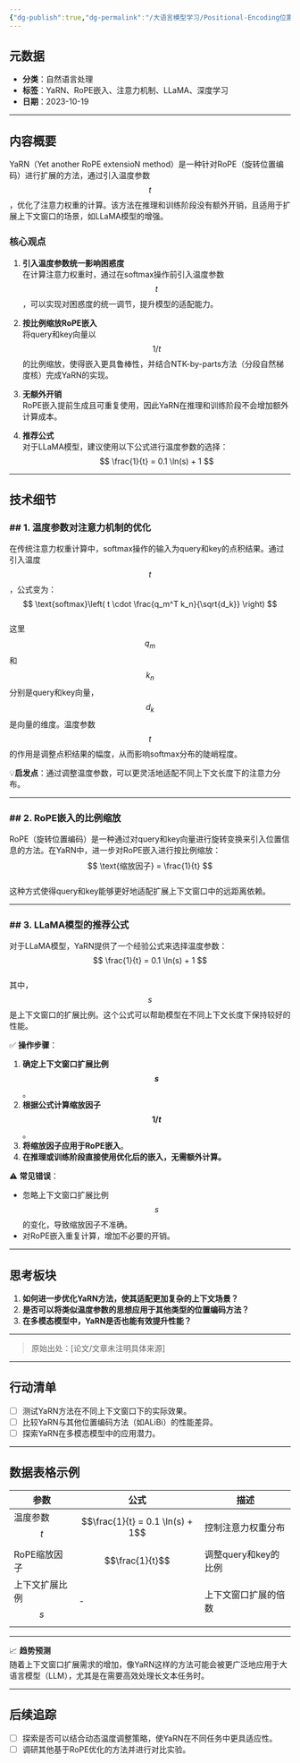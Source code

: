 ```yaml
---
{"dg-publish":true,"dg-permalink":"/大语言模型学习/Positional-Encoding位置编码/YaRN方法解析：扩展RoPE嵌入与注意力优化的实践","dg-home":false,"dg-description":"在此输入笔记的描述","dg-hide":false,"dg-hide-title":false,"dg-show-backlinks":true,"dg-show-local-graph":true,"dg-show-inline-title":true,"dg-pinned":false,"dg-passphrase":"在此输入访问密码","dg-enable-mathjax":false,"dg-enable-mermaid":false,"dg-enable-uml":false,"dg-note-icon":0,"dg-enable-dataview":false,"tags":["NLP"],"permalink":"/大语言模型学习/Positional-Encoding位置编码/YaRN方法解析：扩展RoPE嵌入与注意力优化的实践/","dgShowBacklinks":true,"dgShowLocalGraph":true,"dgShowInlineTitle":true,"dgPassFrontmatter":true}
---
```




## 元数据
- **分类**：自然语言处理
- **标签**：YaRN、RoPE嵌入、注意力机制、LLaMA、深度学习
- **日期**：2023-10-19

---



## 内容概要
YaRN（Yet another RoPE extensioN method）是一种针对RoPE（旋转位置编码）进行扩展的方法，通过引入温度参数 $$t$$，优化了注意力权重的计算。该方法在推理和训练阶段没有额外开销，且适用于扩展上下文窗口的场景，如LLaMA模型的增强。

### 核心观点
1. **引入温度参数统一影响困惑度**  
   在计算注意力权重时，通过在softmax操作前引入温度参数 $$t$$，可以实现对困惑度的统一调节，提升模型的适配能力。
   
2. **按比例缩放RoPE嵌入**  
   将query和key向量以 $$1/t$$ 的比例缩放，使得嵌入更具鲁棒性，并结合NTK-by-parts方法（分段自然梯度核）完成YaRN的实现。
   
3. **无额外开销**  
   RoPE嵌入提前生成且可重复使用，因此YaRN在推理和训练阶段不会增加额外计算成本。

4. **推荐公式**  
   对于LLaMA模型，建议使用以下公式进行温度参数的选择：
   $$
   \frac{1}{t} = 0.1 \ln(s) + 1
   $$

---



## 技术细节

### ## 1. 温度参数对注意力机制的优化
在传统注意力权重计算中，softmax操作的输入为query和key的点积结果。通过引入温度 $$t$$，公式变为：
$$
\text{softmax}\left( t \cdot \frac{q_m^T k_n}{\sqrt{d_k}} \right)
$$  
这里 $$q_m$$ 和 $$k_n$$ 分别是query和key向量，$$d_k$$ 是向量的维度。温度参数 $$t$$ 的作用是调整点积结果的幅度，从而影响softmax分布的陡峭程度。

💡**启发点**：通过调整温度参数，可以更灵活地适配不同上下文长度下的注意力分布。

---


### ## 2. RoPE嵌入的比例缩放
RoPE（旋转位置编码）是一种通过对query和key向量进行旋转变换来引入位置信息的方法。在YaRN中，进一步对RoPE嵌入进行按比例缩放：
$$
\text{缩放因子} = \frac{1}{t}
$$  
这种方式使得query和key能够更好地适配扩展上下文窗口中的远距离依赖。

---


### ## 3. LLaMA模型的推荐公式
对于LLaMA模型，YaRN提供了一个经验公式来选择温度参数：
$$
\frac{1}{t} = 0.1 \ln(s) + 1
$$  
其中，$$s$$ 是上下文窗口的扩展比例。这个公式可以帮助模型在不同上下文长度下保持较好的性能。

✅ **操作步骤**：
1. **确定上下文窗口扩展比例 $$s$$**。
2. **根据公式计算缩放因子 $$1/t$$**。
3. **将缩放因子应用于RoPE嵌入**。
4. **在推理或训练阶段直接使用优化后的嵌入，无需额外计算。**

⚠️ **常见错误**：
- 忽略上下文窗口扩展比例 $$s$$ 的变化，导致缩放因子不准确。
- 对RoPE嵌入重复计算，增加不必要的开销。

---



## 思考板块
1. **如何进一步优化YaRN方法，使其适配更加复杂的上下文场景？**
2. **是否可以将类似温度参数的思想应用于其他类型的位置编码方法？**
3. **在多模态模型中，YaRN是否也能有效提升性能？**

---

> 原始出处：[论文/文章未注明具体来源]

---



## 行动清单
- [ ] 测试YaRN方法在不同上下文窗口下的实际效果。
- [ ] 比较YaRN与其他位置编码方法（如ALiBi）的性能差异。
- [ ] 探索YaRN在多模态模型中的应用潜力。

---



## 数据表格示例
| 参数         | 公式                      | 描述                       |
|--------------|---------------------------|----------------------------|
| 温度参数 $$t$$ | $$\frac{1}{t} = 0.1 \ln(s) + 1$$ | 控制注意力权重分布         |
| RoPE缩放因子 | $$\frac{1}{t}$$           | 调整query和key的比例       |
| 上下文扩展比例 $$s$$ | -                         | 上下文窗口扩展的倍数       |

---

📈 **趋势预测**  
随着上下文窗口扩展需求的增加，像YaRN这样的方法可能会被更广泛地应用于大语言模型（LLM），尤其是在需要高效处理长文本任务时。

---



## 后续追踪
- [ ] 探索是否可以结合动态温度调整策略，使YaRN在不同任务中更具适应性。
- [ ] 调研其他基于RoPE优化的方法并进行对比实验。
